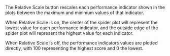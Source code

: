 The Relative Scale button rescales each performance indicator shown in the plots between the maximum and minimum values of that indicator.

When Relative Scale is on, the center of the spider plot will represent the lowest value for each performance indicator, and the outside edge of the spider plot will represent the highest value for each indicator.

When Relative Scale is off, the performance indicators values are plotted directly, with 100 representing the highest score and 0 the lowest.

